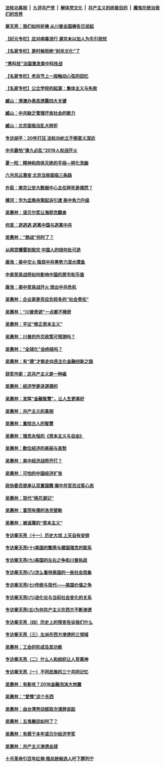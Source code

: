 

####  [法轮功真相](../../../../basic/blob/master/README.md?t=06272131) &nbsp;|&nbsp; [九评共产党](../../../../9ping.md/blob/master/README.md?t=06272131) &nbsp;|&nbsp; [解体党文化](../../../../jtdwh.md/blob/master/README.md?t=06272131)  &nbsp;|&nbsp; [共产主义的终极目的](../../../../gczydzjmd.md/blob/master/README.md?t=06272131) &nbsp;|&nbsp; [魔鬼在统治我们的世界](../../../../mgztzwmdsj.md/blob/master/README.md?t=06272131) 

#### [章天亮：我们如何祈祷 从川普全国祷告日说起](../pages/nsc423/n11944627.md?t=06272131) 

#### [【纪元专栏】应对病毒流行 渥京未以加人为先引担忧](../pages/nsc423/n11875714.md?t=06272131) 

#### [【名家专栏】是时候拒绝“封杀文化”了](../pages/nsc423/n11814093.md?t=06272131) 

#### [“黑科技”治国激发美中科技战](../pages/nsc423/n11638056.md?t=06272131) 

#### [【名家专栏】老兵节上一段触动心弦的回忆](../pages/nsc423/n11646016.md?t=06272131) 

#### [【名家专栏】公立学校的起源：集体主义与失败](../pages/nsc423/n11601833.md?t=06272131) 

#### [臧山：港澳办表态透露四大关键](../pages/nsc423/n11421628.md?t=06272131) 

#### [臧山：中共缺乏管理开放社会的能力](../pages/nsc423/n11407457.md?t=06272131) 

#### [臧山：北京面临治乱大转折](../pages/nsc423/n11406895.md?t=06272131) 

#### [专访胡平：20年打压 法轮功屹立不倒意义深远](../pages/nsc423/n11398800.md?t=06272131) 

#### [中共最怕“逢九必乱”2019人权战开火](../pages/nsc423/n11385248.md?t=06272131) 

#### [夏一阳：精神和肉体灭绝的手段—转化洗脑](../pages/nsc423/n11368250.md?t=06272131) 

#### [六月风云激变 北京当局面临三条路](../pages/nsc423/n11313668.md?t=06272131) 

#### [许茹：南京公安大数据中心主任猝死是偶然？](../pages/nsc423/n11064744.md?t=06272131) 

#### [横河：华为孟晚舟案起诉引渡 美中角力升级](../pages/nsc423/n11027230.md?t=06272131) 

#### [吴惠林：诺贝尔奖让海耶克翻身](../pages/nsc423/n10890049.md?t=06272131) 

#### [何坚：逃逃逃 逃离中国与逃离中共](../pages/nsc423/n10592891.md?t=06272131) 

#### [吴惠林：“商战”何时了？](../pages/nsc423/n10573558.md?t=06272131) 

#### [从网贷爆雷到股灾 中国人的钱何处可逃](../pages/nsc423/n10572800.md?t=06272131) 

#### [唐浩：美中交火 隐现中共黑势力混水摸鱼](../pages/nsc423/n10544040.md?t=06272131) 

#### [中美贸易战将如何影响中国的房市和币值](../pages/nsc423/n10543697.md?t=06272131) 

#### [唐浩：美中贸易战开火 烧出中共危机](../pages/nsc423/n10540126.md?t=06272131) 

#### [吴惠林：企业家是否应负较多的“社会责任”](../pages/nsc423/n10535022.md?t=06272131) 

#### [吴惠林：“川普奇迹”一点都不稀奇](../pages/nsc423/n10512808.md?t=06272131) 

#### [吴惠林：平议“修正资本主义”](../pages/nsc423/n10495724.md?t=06272131) 

#### [吴惠林：川普的外交政策可预测吗？](../pages/nsc423/n10462387.md?t=06272131) 

#### [吴惠林：“全球化”会终结吗？](../pages/nsc423/n10452838.md?t=06272131) 

#### [吴惠林：有“德”才能走向民主化金融创新之路](../pages/nsc423/n10432292.md?t=06272131) 

#### [获奖作家：这共产主义是一种癌](../pages/nsc423/n10431541.md?t=06272131) 

#### [吴惠林：经济学是讲道德的](../pages/nsc423/n10398014.md?t=06272131) 

#### [吴惠林：发挥“金融智慧”，让人生更美好](../pages/nsc423/n10375019.md?t=06272131) 

#### [吴惠林：共产主义的真相](../pages/nsc423/n10351394.md?t=06272131) 

#### [吴惠林：重拾古人的智慧](../pages/nsc423/n10337691.md?t=06272131) 

#### [吴惠林：理念永恒的《资本主义与自由》](../pages/nsc423/n10316274.md?t=06272131) 

#### [吴惠林：数位经济的美丽与哀愁](../pages/nsc423/n10292946.md?t=06272131) 

#### [吴惠林：美中经济战将开打？](../pages/nsc423/n10258825.md?t=06272131) 

#### [吴惠林：可怕的中国经济扩张](../pages/nsc423/n10219147.md?t=06272131) 

#### [政协委员提承认双重国籍 揭中共官员过客心态](../pages/nsc423/n10208809.md?t=06272131) 

#### [吴惠林：现代“桃花源记”](../pages/nsc423/n10185234.md?t=06272131) 

#### [吴惠林：富而有德的洛克斐勒](../pages/nsc423/n10142264.md?t=06272131) 

#### [吴惠林：被诬蔑的“资本主义”](../pages/nsc423/n10124816.md?t=06272131) 

#### [专访章天亮（十一）历史大戏 上天自有安排](../pages/nsc423/n10094905.md?t=06272131) 

#### [专访章天亮(十)美国的繁荣与建国理念的联系](../pages/nsc423/n10094899.md?t=06272131) 

#### [专访章天亮(九)美国的左右之争和川普执政](../pages/nsc423/n10094889.md?t=06272131) 

#### [专访章天亮(八)怎么看待美国的一些社会现象](../pages/nsc423/n10094857.md?t=06272131) 

#### [专访章天亮(七)传统与现代——美国价值之争](../pages/nsc423/n10093140.md?t=06272131) 

#### [专访章天亮(六)进化论与当前社会变化的关系](../pages/nsc423/n10092036.md?t=06272131) 

#### [专访章天亮(五)为何共产主义在西方不断渗透](../pages/nsc423/n10083620.md?t=06272131) 

#### [专访章天亮（四）历史上的预言告诉我们什么](../pages/nsc423/n10083606.md?t=06272131) 

#### [专访章天亮（三）左派在西方渗透的三领域](../pages/nsc423/n10081115.md?t=06272131) 

#### [吴惠林：工会的形成及其功能](../pages/nsc423/n10080633.md?t=06272131) 

#### [专访章天亮（二）什么人和组织让人背离神](../pages/nsc423/n10076637.md?t=06272131) 

#### [专访章天亮（一）不同民族的三个共同记忆](../pages/nsc423/n10074188.md?t=06272131) 

#### [吴惠林：有影呒？2018金融泡沫大地震](../pages/nsc423/n10040534.md?t=06272131) 

#### [吴惠林：“爱情”这个东西](../pages/nsc423/n10019423.md?t=06272131) 

#### [吴惠林：由台湾劳动部政次请辞说起](../pages/nsc423/n9979679.md?t=06272131) 

#### [吴惠林：五鬼搬运如何了？](../pages/nsc423/n9925338.md?t=06272131) 

#### [吴惠林：有感于本年诺贝尔经济学奖](../pages/nsc423/n9871883.md?t=06272131) 

#### [吴惠林：共产主义渗透全球](../pages/nsc423/n9812748.md?t=06272131) 

#### [十月革命引百年红祸 俄总统候选人吁下葬列宁](../pages/nsc423/n9810182.md?t=06272131) 

